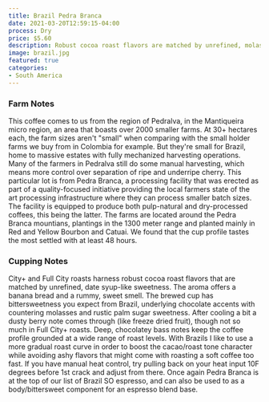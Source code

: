 ```yaml
---
title: Brazil Pedra Branca
date: 2021-03-20T12:59:15-04:00
process: Dry
price: $5.60
description: Robust cocoa roast flavors are matched by unrefined, molasses-like sweetness, palm sugar, freeze dried fruit accents, and rum candy in the aroma from start to finish. City+ to Full City+ Good for espresso.
image: brazil.jpg
featured: true
categories: 
- South America
---
```

### Farm Notes ##
This coffee comes to us from the region of Pedralva, in the Mantiqueira micro region, an area that boasts over 2000 smaller farms. At 30+ hectares each, the farm sizes aren't "small" when comparing with the small holder farms we buy from in Colombia for example. But they're small for Brazil, home to massive estates with fully mechanized harvesting operations. Many of the farmers in Pedralva still do some manual harvesting, which means more control  over separation of ripe and underripe cherry. This particular lot is from Pedra Branca, a processing facility that was erected as part of a quality-focused initiative providing the local farmers state of the art processing infrastructure where they can process smaller batch sizes. The facility is equipped to produce both pulp-natural and dry-processed coffees, this being the latter. The farms are located around the Pedra Branca mountians, plantings in the 1300 meter range and planted mainly in Red and Yellow Bourbon and Catuai. We found that the cup profile tastes the most settled with at least 48 hours.

### Cupping Notes ##
City+ and Full City roasts harness robust cocoa roast flavors that are matched by unrefined, date syup-like sweetness. The aroma offers a banana bread and a rummy, sweet smell. The brewed cup has bittersweetness you expect from Brazil, underlying chocolate accents with countering molasses and rustic palm sugar sweetness. After cooling a bit a dusty berry note comes through (like freeze dried fruit), though not so much in Full City+ roasts. Deep, chocolatey bass notes keep the coffee profile grounded at a wide range of roast levels. With Brazils I like to use a more gradual roast curve in order to boost the cacao/roast tone character while avoiding ashy flavors that might come with roasting a soft coffee too fast. If you have manual heat control, try pulling back on your heat input 10F degrees before 1st crack and adjust from there. Once again Pedra Branca is at the top of our list of Brazil SO espresso, and can also be used to as a body/bittersweet component for an espresso blend base.
